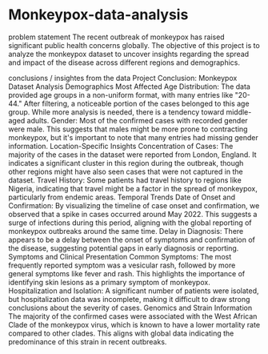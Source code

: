 # Monkeypox-data-analysis
problem statement 
The recent outbreak of monkeypox has raised significant public health concerns globally. The objective of this project is to analyze the monkeypox dataset to uncover insights regarding the spread and impact of the disease across different regions and demographics.

conclusions / insightes from the data
Project Conclusion: Monkeypox Dataset Analysis
Demographics Most Affected Age Distribution: The data provided age groups in a non-uniform format, with many entries like "20-44." After filtering, a noticeable portion of the cases belonged to this age group. While more analysis is needed, there is a tendency toward middle-aged adults. Gender: Most of the confirmed cases with recorded gender were male. This suggests that males might be more prone to contracting monkeypox, but it's important to note that many entries had missing gender information.
Location-Specific Insights Concentration of Cases: The majority of the cases in the dataset were reported from London, England. It indicates a significant cluster in this region during the outbreak, though other regions might have also seen cases that were not captured in the dataset. Travel History: Some patients had travel history to regions like Nigeria, indicating that travel might be a factor in the spread of monkeypox, particularly from endemic areas.
Temporal Trends Date of Onset and Confirmation: By visualizing the timeline of case onset and confirmation, we observed that a spike in cases occurred around May 2022. This suggests a surge of infections during this period, aligning with the global reporting of monkeypox outbreaks around the same time. Delay in Diagnosis: There appears to be a delay between the onset of symptoms and confirmation of the disease, suggesting potential gaps in early diagnosis or reporting.
Symptoms and Clinical Presentation Common Symptoms: The most frequently reported symptom was a vesicular rash, followed by more general symptoms like fever and rash. This highlights the importance of identifying skin lesions as a primary symptom of monkeypox. Hospitalization and Isolation: A significant number of patients were isolated, but hospitalization data was incomplete, making it difficult to draw strong conclusions about the severity of cases.
Genomics and Strain Information The majority of the confirmed cases were associated with the West African Clade of the monkeypox virus, which is known to have a lower mortality rate compared to other clades. This aligns with global data indicating the predominance of this strain in recent outbreaks.
